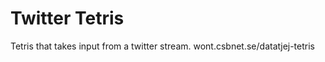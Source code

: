 Twitter Tetris
=================

Tetris that takes input from a twitter stream.
wont.csbnet.se/datatjej-tetris




